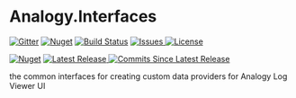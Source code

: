 # Analogy.Interfaces  
<p align="center">
  
[![Gitter](https://badges.gitter.im/Analogy-LogViewer/community.svg)](https://gitter.im/Analogy-LogViewer/community?utm_source=badge&utm_medium=badge&utm_campaign=pr-badge) [![Nuget](https://img.shields.io/nuget/dt/Analogy.LogViewer.Interfaces)](https://www.nuget.org/packages/Analogy.LogViewer.Interfaces/) [![Build Status](https://dev.azure.com/Analogy-LogViewer/Analogy%20Log%20Viewer/_apis/build/status/Analogy-LogViewer.Analogy.Interfaces?branchName=master)](https://dev.azure.com/Analogy-LogViewer/Analogy%20Log%20Viewer/_build/latest?definitionId=2&branchName=master) 
<a href="https://github.com/Analogy-LogViewer/Analogy.Interfaces/issues">
    <img src="https://img.shields.io/github/issues/Analogy-LogViewer/Analogy.Interfaces" alt="Issues" />
</a>
<a href="https://github.com/Analogy-LogViewer/Analogy.Interfaces/blob/master/LICENSE.md">
    <img src="https://img.shields.io/github/license/Analogy-LogViewer/Analogy.Interfaces" alt="License" />
</a>

 [![Nuget](https://img.shields.io/nuget/v/Analogy.LogViewer.Interfaces)](https://www.nuget.org/packages/Analogy.LogViewer.Interfaces/) 
<a href="https://github.com/Analogy-LogViewer/Analogy.Interfaces/releases">
    <img src="https://img.shields.io/github/v/release/Analogy-LogViewer/Analogy.Interfaces" alt="Latest Release" />
</a>
<a href="https://github.com/Analogy-LogViewer/Analogy.Interfaces/compare/V2.1.7.0...master"> 
  <img src="https://img.shields.io/github/commits-since/Analogy-LogViewer/Analogy.Interfaces/latest" alt="Commits Since Latest Release"  />
</a>
</p>



the common interfaces for creating custom data providers for Analogy Log Viewer UI

